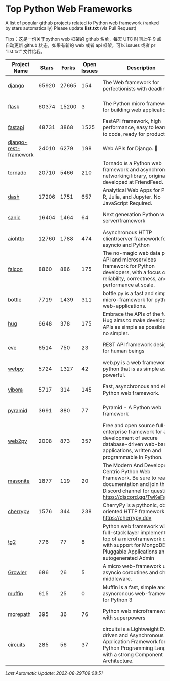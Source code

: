 # Top Python Web Frameworks
A list of popular github projects related to Python web framework (ranked by stars automatically)
Please update **list.txt** (via Pull Request)

Tips：这是一份关于python web 框架的 github 名单，每天 UTC 时间上午 9 点自动更新 github 状态，如果有新的 web 或者 api 框架，可以 issues 或者 pr “list.txt” 文件给我。

| Project Name | Stars | Forks | Open Issues | Description | Last Commit |
| ------------ | ----- | ----- | ----------- | ----------- | ----------- |
| [django](https://github.com/django/django) | 65920 | 27665 | 154 | The Web framework for perfectionists with deadlines. | 2022-08-29 08:07:53 |
| [flask](https://github.com/pallets/flask) | 60374 | 15200 | 3 | The Python micro framework for building web applications. | 2022-08-27 13:04:55 |
| [fastapi](https://github.com/tiangolo/fastapi) | 48731 | 3868 | 1525 | FastAPI framework, high performance, easy to learn, fast to code, ready for production | 2022-08-26 15:18:44 |
| [django-rest-framework](https://github.com/encode/django-rest-framework) | 24010 | 6279 | 198 | Web APIs for Django. 🎸 | 2022-08-22 11:32:54 |
| [tornado](https://github.com/tornadoweb/tornado) | 20710 | 5466 | 210 | Tornado is a Python web framework and asynchronous networking library, originally developed at FriendFeed. | 2022-08-26 19:23:09 |
| [dash](https://github.com/plotly/dash) | 17206 | 1751 | 657 | Analytical Web Apps for Python, R, Julia, and Jupyter. No JavaScript Required. | 2022-08-26 21:01:15 |
| [sanic](https://github.com/sanic-org/sanic) | 16404 | 1464 | 64 | Next generation Python web server/framework | Build fast. Run fast. | 2022-08-18 09:05:05 |
| [aiohttp](https://github.com/aio-libs/aiohttp) | 12760 | 1788 | 474 | Asynchronous HTTP client/server framework for asyncio and Python | 2022-08-22 02:42:27 |
| [falcon](https://github.com/falconry/falcon) | 8860 | 886 | 175 | The no-magic web data plane API and microservices framework for Python developers, with a focus on reliability, correctness, and performance at scale. | 2022-08-25 15:19:18 |
| [bottle](https://github.com/bottlepy/bottle) | 7719 | 1439 | 311 | bottle.py is a fast and simple micro-framework for python web-applications. | 2022-08-03 13:51:35 |
| [hug](https://github.com/hugapi/hug) | 6648 | 378 | 175 | Embrace the APIs of the future. Hug aims to make developing APIs as simple as possible, but no simpler. | 2020-08-10 05:07:26 |
| [eve](https://github.com/pyeve/eve) | 6514 | 750 | 23 | REST API framework designed for human beings | 2022-08-01 08:53:20 |
| [webpy](https://github.com/webpy/webpy) | 5724 | 1327 | 42 | web.py is a web framework for python that is as simple as it is powerful.  | 2022-07-31 04:44:39 |
| [vibora](https://github.com/vibora-io/vibora) | 5717 | 314 | 145 | Fast, asynchronous and elegant Python web framework. | 2019-02-11 10:54:12 |
| [pyramid](https://github.com/Pylons/pyramid) | 3691 | 880 | 77 | Pyramid - A Python web framework | 2022-03-13 22:49:13 |
| [web2py](https://github.com/web2py/web2py) | 2008 | 873 | 357 | Free and open source full-stack enterprise framework for agile development of secure database-driven web-based applications, written and programmable in Python. | 2022-06-04 18:11:51 |
| [masonite](https://github.com/MasoniteFramework/masonite) | 1877 | 119 | 20 | The Modern And Developer Centric Python Web Framework. Be sure to read the documentation and join the Discord channel for questions: https://discord.gg/TwKeFahmPZ | 2022-08-10 02:00:24 |
| [cherrypy](https://github.com/cherrypy/cherrypy) | 1576 | 344 | 238 | CherryPy is a pythonic, object-oriented HTTP framework.      https://cherrypy.dev | 2022-07-17 20:36:25 |
| [tg2](https://github.com/TurboGears/tg2) | 776 | 77 | 8 | Python web framework with full-stack layer implemented on top of a microframework core with support for MongoDB, Pluggable Applications and autogenerated Admin | 2021-05-26 09:26:31 |
| [Growler](https://github.com/pyGrowler/Growler) | 686 | 26 | 5 | A micro web-framework using asyncio coroutines and chained middleware. | 2020-03-08 07:51:41 |
| [muffin](https://github.com/klen/muffin) | 615 | 25 | 0 | Muffin is a fast, simple and asyncronous web-framework for Python 3 | 2022-08-12 08:22:55 |
| [morepath](https://github.com/morepath/morepath) | 395 | 36 | 76 | Python web microframework with superpowers | 2022-05-29 18:09:39 |
| [circuits](https://github.com/circuits/circuits) | 285 | 56 | 37 | circuits is a Lightweight Event driven and Asynchronous Application Framework for the Python Programming Language with a strong Component Architecture. | 2021-11-04 22:25:25 |

*Last Automatic Update: 2022-08-29T09:08:51*